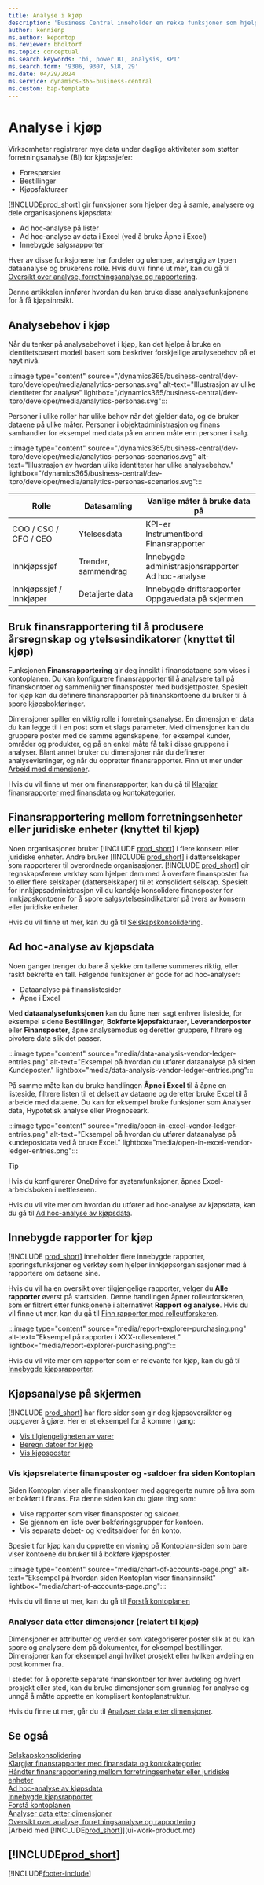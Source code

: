 ```yaml
---
title: Analyse i kjøp
description: 'Business Central inneholder en rekke funksjoner som hjelper deg med å samle, analysere og dele verdifulle salgsdata for forretningsanalyse og beslutningstaking innenfor kjøpsorganisasjonen.'
author: kennienp
ms.author: kepontop
ms.reviewer: bholtorf
ms.topic: conceptual
ms.search.keywords: 'bi, power BI, analysis, KPI'
ms.search.form: '9306, 9307, 518, 29'
ms.date: 04/29/2024
ms.service: dynamics-365-business-central
ms.custom: bap-template
---
```


# Analyse i kjøp

Virksomheter registrerer mye data under daglige aktiviteter som støtter forretningsanalyse (BI) for kjøpssjefer:

- Forespørsler
- Bestillinger
- Kjøpsfakturaer

[!INCLUDE[prod_short](includes/prod_short.md)] gir funksjoner som hjelper deg å samle, analysere og dele organisasjonens kjøpsdata:

- Ad hoc-analyse på lister
- Ad hoc-analyse av data i Excel (ved å bruke Åpne i Excel)
- Innebygde salgsrapporter

Hver av disse funksjonene har fordeler og ulemper, avhengig av typen dataanalyse og brukerens rolle. Hvis du vil finne ut mer, kan du gå til [Oversikt over analyse, forretningsanalyse og rapportering](reports-bi-reporting.md).

Denne artikkelen innfører hvordan du kan bruke disse analysefunksjonene for å få kjøpsinnsikt.

## Analysebehov i kjøp

Når du tenker på analysebehovet i kjøp, kan det hjelpe å bruke en identitetsbasert modell basert som beskriver forskjellige analysebehov på et høyt nivå.

:::image type="content" source="/dynamics365/business-central/dev-itpro/developer/media/analytics-personas.svg" alt-text="Illustrasjon av ulike identiteter for analyse" lightbox="/dynamics365/business-central/dev-itpro/developer/media/analytics-personas.svg":::

Personer i ulike roller har ulike behov når det gjelder data, og de bruker dataene på ulike måter. Personer i objektadministrasjon og finans samhandler for eksempel med data på en annen måte enn personer i salg.

:::image type="content" source="/dynamics365/business-central/dev-itpro/developer/media/analytics-personas-scenarios.svg" alt-text="Illustrasjon av hvordan ulike identiteter har ulike analysebehov." lightbox="/dynamics365/business-central/dev-itpro/developer/media/analytics-personas-scenarios.svg":::

| Rolle              | Datasamling  | Vanlige måter å bruke data på                          | 
|-------------------|-------------------| ----------------------------------------------------- |
|COO / CSO / CFO / CEO    | Ytelsesdata  | KPI-er <br> Instrumentbord <br> Finansrapporter           |
|Innkjøpssjef      | Trender, sammendrag | Innebygde administrasjonsrapporter <br> Ad hoc-analyse      | 
|Innkjøpssjef / Innkjøper | Detaljerte data     | Innebygde driftsrapporter <br> Oppgavedata på skjermen |

<!-- 
## Purchasing KPIs

A key performance indicator (KPI) is a measurable value that shows how effectively you’re meeting your goals. In purchasing management, people often use the following KPIs to monitor their organization's purchasing performance:

- TODO  
-->

## Bruk finansrapportering til å produsere årsregnskap og ytelsesindikatorer (knyttet til kjøp)

Funksjonen **Finansrapportering** gir deg innsikt i finansdataene som vises i kontoplanen. Du kan konfigurere finansrapporter til å analysere tall på finanskontoer og sammenligner finansposter med budsjettposter. Spesielt for kjøp kan du definere finansrapporter på finanskontoene du bruker til å spore kjøpsbokføringer.

Dimensjoner spiller en viktig rolle i forretningsanalyse. En dimensjon er data du kan legge til i en post som et slags parameter. Med dimensjoner kan du gruppere poster med de samme egenskapene, for eksempel kunder, områder og produkter, og på en enkel måte få tak i disse gruppene i analyser. Blant annet bruker du dimensjoner når du definerer analysevisninger, og når du oppretter finansrapporter. Finn ut mer under [Arbeid med dimensjoner](finance-dimensions.md).

Hvis du vil finne ut mer om finansrapporter, kan du gå til [Klargjør finansrapporter med finansdata og kontokategorier](bi-how-work-account-schedule.md).

## Finansrapportering mellom forretningsenheter eller juridiske enheter (knyttet til kjøp)

Noen organisasjoner bruker [!INCLUDE [prod_short](includes/prod_short.md)] i flere konsern eller juridiske enheter. Andre bruker [!INCLUDE [prod_short](includes/prod_short.md)] i datterselskaper som rapporterer til overordnede organisasjoner. [!INCLUDE [prod_short](includes/prod_short.md)] gir regnskapsførere verktøy som hjelper dem med å overføre finansposter fra to eller flere selskaper (datterselskaper) til et konsolidert selskap. Spesielt for innkjøpsadministrasjon vil du kanskje konsolidere finansposter for innkjøpskontoene for å spore salgsytelsesindikatorer på tvers av konsern eller juridiske enheter.

Hvis du vil finne ut mer, kan du gå til [Selskapskonsolidering](finance-consolidated-company-reporting.md).

## Ad hoc-analyse av kjøpsdata

Noen ganger trenger du bare å sjekke om tallene summeres riktig, eller raskt bekrefte en tall. Følgende funksjoner er gode for ad hoc-analyser:

- Dataanalyse på finanslistesider
- Åpne i Excel

Med **dataanalysefunksjonen** kan du åpne nær sagt enhver listeside, for eksempel sidene **Bestillinger**, **Bokførte kjøpsfakturaer**, **Leverandørposter** eller **Finansposter**, åpne analysemodus og deretter gruppere, filtrere og pivotere data slik det passer.

:::image type="content" source="media/data-analysis-vendor-ledger-entries.png" alt-text="Eksempel på hvordan du utfører dataanalyse på siden Kundeposter." lightbox="media/data-analysis-vendor-ledger-entries.png":::

På samme måte kan du bruke handlingen **Åpne i Excel** til å åpne en listeside, filtrere listen til et delsett av dataene og deretter bruke Excel til å arbeide med dataene. Du kan for eksempel bruke funksjoner som Analyser data, Hypotetisk analyse eller Prognoseark.

:::image type="content" source="media/open-in-excel-vendor-ledger-entries.png" alt-text="Eksempel på hvordan du utfører dataanalyse på kundepostdata ved å bruke Excel." lightbox="media/open-in-excel-vendor-ledger-entries.png":::

> [!TIP]
> Hvis du konfigurerer OneDrive for systemfunksjoner, åpnes Excel-arbeidsboken i nettleseren.

Hvis du vil vite mer om hvordan du utfører ad hoc-analyse av kjøpsdata, kan du gå til [Ad hoc-analyse av kjøpsdata](ad-hoc-analysis-purchasing.md).

## Innebygde rapporter for kjøp

[!INCLUDE [prod_short](includes/prod_short.md)] inneholder flere innebygde rapporter, sporingsfunksjoner og verktøy som hjelper innkjøpsorganisasjoner med å rapportere om dataene sine.

Hvis du vil ha en oversikt over tilgjengelige rapporter, velger du **Alle rapporter** øverst på startsiden. Denne handlingen åpner rolleutforskeren, som er filtrert etter funksjonene i alternativet **Rapport og analyse**. Hvis du vil finne ut mer, kan du gå til [Finn rapporter med rolleutforskeren](ui-role-explorer.md).

:::image type="content" source="media/report-explorer-purchasing.png" alt-text="Eksempel på rapporter i XXX-rollesenteret." lightbox="media/report-explorer-purchasing.png":::

<!-- Built-in reports come in two flavors:

- Designed for print (pdf).
- Designed for analysis in Excel. -->

Hvis du vil vite mer om rapporter som er relevante for kjøp, kan du gå til [Innebygde kjøpsrapporter](purchase-reports.md).

## Kjøpsanalyse på skjermen

[!INCLUDE [prod_short](includes/prod_short.md)] har flere sider som gir deg kjøpsoversikter og oppgaver å gjøre. Her er et eksempel for å komme i gang:

- [Vis tilgjengeligheten av varer](inventory-how-availability-overview.md)  
- [Beregn datoer for kjøp](purchasing-date-calculation-for-purchases.md)
- [Vis kjøpsposter](purchasing-how-record-purchases.md#viewing-ledger-entries)


### Vis kjøpsrelaterte finansposter og -saldoer fra siden Kontoplan

Siden Kontoplan viser alle finanskontoer med aggregerte numre på hva som er bokført i finans. Fra denne siden kan du gjøre ting som:  

- Vise rapporter som viser finansposter og saldoer.  
- Se gjennom en liste over bokføringsgrupper for kontoen.
- Vis separate debet- og kreditsaldoer for én konto.

Spesielt for kjøp kan du opprette en visning på Kontoplan-siden som bare viser kontoene du bruker til å bokføre kjøpsposter.

:::image type="content" source="media/chart-of-accounts-page.png" alt-text="Eksempel på hvordan siden Kontoplan viser finansinnsikt" lightbox="media/chart-of-accounts-page.png":::

Hvis du vil finne ut mer, kan du gå til [Forstå kontoplanen](finance-general-ledger.md#the-chart-of-accounts)

### Analyser data etter dimensjoner (relatert til kjøp)

Dimensjoner er attributter og verdier som kategoriserer poster slik at du kan spore og analysere dem på dokumenter, for eksempel bestillinger. Dimensjoner kan for eksempel angi hvilket prosjekt eller hvilken avdeling en post kommer fra.  

I stedet for å opprette separate finanskontoer for hver avdeling og hvert prosjekt eller sted, kan du bruke dimensjoner som grunnlag for analyse og unngå å måtte opprette en komplisert kontoplanstruktur.

Hvis du finne ut mer, går du til [Analyser data etter dimensjoner](bi-how-analyze-data-dimension.md).

## Se også

[Selskapskonsolidering](finance-consolidated-company-reporting.md)  
[Klargjør finansrapporter med finansdata og kontokategorier](bi-how-work-account-schedule.md)  
[Håndter finansrapportering mellom forretningsenheter eller juridiske enheter](finance-consolidated-company-reporting.md)  
[Ad hoc-analyse av kjøpsdata](ad-hoc-analysis-purchasing.md)  
[Innebygde kjøpsrapporter](purchase-reports.md)  
[Forstå kontoplanen](finance-general-ledger.md#the-chart-of-accounts)  
[Analyser data etter dimensjoner](bi-how-analyze-data-dimension.md)  
[Oversikt over analyse, forretningsanalyse og rapportering](reports-bi-reporting.md)  
[Arbeid med [!INCLUDE[prod_short](includes/prod_short.md)]](ui-work-product.md)  

## [!INCLUDE[prod_short](includes/free_trial_md.md)]  

[!INCLUDE[footer-include](includes/footer-banner.md)]